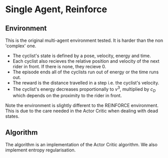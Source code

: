 # Single Agent, Reinforce

## Environment

This is the original multi-agent environment tested. It is harder than the non 'complex' one.
* The cyclist's state is defined by a pose, velocity, energy and time.
* Each cyclist also recieves the relative position and velocity of the next rider in front. If there is none, they recieve 0.
* The episode ends all of the cyclists run out of energy or the time runs out.
* The reward is the distance travelled in a step i.e. the cyclist's velocity.
* The cyclist's energy decreases proportionally to $v^3$, multiplied by $c_D$ which depends on the proximity to the rider in front.

Note the environment is slightly different to the REINFORCE environment. This is due to the care needed in the Actor Critic when dealing with dead states.

## Algorithm

The algorithm is an implementation of the Actor Critic algorithm. We also implement entropy regularisation. 

